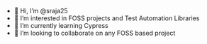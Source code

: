 - 👋 Hi, I’m @sraja25
- 👀 I’m interested in FOSS projects and Test Automation Libraries
- 🌱 I’m currently learning Cypress
- 💞️ I’m looking to collaborate on any FOSS based project

<!---
sraja25/sraja25 is a ✨ special ✨ repository because its `README.md` (this file) appears on your GitHub profile.
You can click the Preview link to take a look at your changes.
--->
